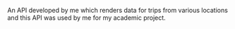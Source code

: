 An API developed by me which renders data for trips from various locations and this API was used by me for my academic project.
